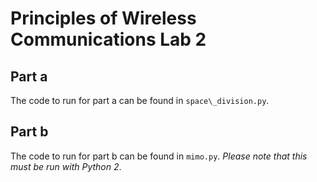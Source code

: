 # Principles of Wireless Communications Lab 2

## Part a
The code to run for part a can be found in `space\_division.py`.

## Part b
The code to run for part b can be found in `mimo.py`. *Please note that this must be run with Python 2*.
